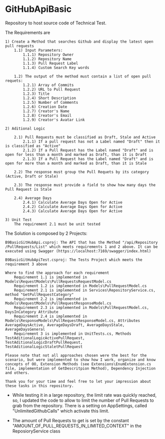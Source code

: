 # GitHubApiBasic

Repository to host source code of Technical Test.


The Requirements are

	1) Create a Method that searches Github and display the latest open pull requests
		1.1) Input Parameters: 
			1.1.1) Repository Owner
			1.1.2) Repository Name
			1.1.3) Pull Request Label
			1.1.4) Custom Search Key words
			
		1.2) The output of the method must contain a list of open pull requets:
			1.2.1) Array of Commits
			1.2.2) URL to Pull Request
			1.2.3) Title
			1.2.4) Short Description
			1.2.5) Number of Comments
			1.2.6) Creation Date
			1.2.7) Creator's Name
			1.2.8) Creator's Email
			1.2.9) Creator's Avatar Link

	2) Aditional Logic
	
		2.1) Pull Requests must be classified as Draft, Stale and Active
			2.1.1) If a pull request has not a Label named "Draft" then it is classified as "Active"			
			2.1.2) If a Pull Request has the Label named "Draft" and is open for less than a month and marked as Draft, than it is Draft
			2.1.3) If a Pull Request has the Label named "Draft" and is open for more than a month and marked as Draft, than it is Stale
			
		2.2) The response must group the Pull Requets by its category (Active, Draft or Stale)
		
		2.3) The response must provide a field to show how many days the Pull Request is Stale
		
		2.4) Average Days
			2.4.1) Calculate Average Days Open for Active
			2.4.2) Calculate Average Days Open for Active
			2.4.3) Calculate Average Days Open for Active
			
	3) Unit Test
		The requirement 2.1 must be unit tested
			
The Solution is composed by 2 Projects:

	B9BasicGitHubApi.csproj: The API that has the Method "/api​/Repository​/PullRequests​/List" which meets requirements 1 and 2 above. It can be executed using Swagger (https://localhost:7169/swagger/index.html)
	
	B9BasicGitHubApiTest.csproj: The Tests Project which meets the requirement 3 above
	
	Where to find the approach for each requirement
		Requirement 1.1 is implemented in Models\RequestModels\PullRequestsRequestModel.cs
		Requirement 1.2 is implemented in Models\PullRequestModel.cs				
		Requirement 2.1 is implemented in Services\RepositoryService.cs, method "GetPullRequestCategory"
		Requirement 2.2 is implemented in Models\RequestModels\PullRequestResponseModel.cs
		Requirement 2.3 is implemented in Models\PullRequestModel.cs, DaysInCategory Attribute
		Requirement 2.4 is implemented in Models\ResponseModels\PullRequestResponseModel.cs, Attributes AverageDaysActive, AverageDaysDraft, AverageDaysStale, AverageDaysGeneral
		Requirement 3 is implemented in UnitTests.cs, Methods TestAditionalLogicActivePullRequest, TestAditionalLogicDraftPullRequest, TestAditionalLogicStaletPullRequest
		
	Please note that not all approaches chosen were the best for the scenario, but were implemented to show how I work, organize and know concepts of OO, Extension Methods (see Extensions\EnumExtension.cs file, implementation of GetDescritpion Method), Dependency Injection and others.
	
	Thank you for your time and feel free to let your impression about these tasks in this repository.

 * While testing it in a large repository, the limit rate was quickly reached, so, I updated the code to allow to limit the number of Pull Requests to grab from the repository. There is a setting on AppSettings, called "UnlimitedGithubCalls" which activate this limit.
   
 * The amount of Pull Requests to get is set by the constant "AMOUNT_OF_PULL_REQUESTS_IN_LIMITED_CONTEXT" in the ReposioryService class
